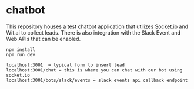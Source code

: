 # chatbot
This repository houses a test chatbot application that utilizes Socket.io and Wit.ai to collect leads.  There is also integration with the Slack Event and Web APIs that can be enabled.

```
npm install
npm run dev

localhost:3001  = typical form to insert lead
localhost:3001/chat = this is where you can chat with our bot using socket.io
localhost:3001/bots/slack/events = slack events api callback endpoint
```

